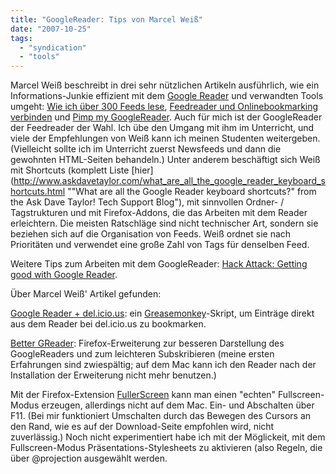 ```yaml
---
title: "GoogleReader: Tips von Marcel Weiß"
date: "2007-10-25"
tags: 
  - "syndication"
  - "tools"
---
```


Marcel Weiß beschreibt in drei sehr nützlichen Artikeln ausführlich, wie ein Informations-Junkie effizient mit dem [Google Reader](http://www.google.com/reader/) und verwandten Tools umgeht: [Wie ich über 300 Feeds lese](http://www.neunetz.com/2007/06/25/wie-ich-ueber-300-feeds-lese-2/ "neunetz.com » Wie ich über 300 Feeds lese"), [Feedreader und Onlinebookmarking verbinden](http://www.neunetz.com/2007/06/25/feeds-effizient-managen-feedreader-und-onlinebookmarking-verbinden/ "neunetz.com » Feeds effizient managen: Feedreader und Onlinebookmarking verbinden") und [Pimp my GoogleReader](http://www.neunetz.com/2007/06/27/feeds-effizient-managen-pimp-my-googlereader/ "neunetz.com » Feeds effizient managen: Pimp my GoogleReader"). Auch für mich ist der GoogleReader der Feedreader der Wahl. Ich übe den Umgang mit ihm im Unterricht, und viele der Empfehlungen von Weiß kann ich meinen Studenten weitergeben. (Vielleicht sollte ich im Unterricht zuerst Newsfeeds und dann die gewohnten HTML-Seiten behandeln.) Unter anderem beschäftigt sich Weiß mit Shortcuts (komplett Liste [hier](http://www.askdavetaylor.com/what_are_all_the_google_reader_keyboard_shortcuts.html ""What are all the Google Reader keyboard shortcuts?" from the Ask Dave Taylor! Tech Support Blog"), mit sinnvollen Ordner- / Tagstrukturen und mit Firefox-Addons, die das Arbeiten mit dem Reader erleichtern. Die meisten Ratschläge sind nicht technischer Art, sondern sie beziehen sich auf die Organisation von Feeds. Weiß ordnet sie nach Prioritäten und verwendet eine große Zahl von Tags für denselben Feed.

Weitere Tips zum Arbeiten mit dem GoogleReader: [Hack Attack: Getting good with Google Reader](http://lifehacker.com/software/google-reader/hack-attack-getting-good-with-google-reader-233712.php "Hack Attack: Getting good with Google Reader").

Über Marcel Weiß' Artikel gefunden:

[Google Reader + del.icio.us](http://userscripts.org/scripts/show/7957 "Google Reader + del.icio.us - Userscripts.org"): ein [Greasemonkey](https://addons.mozilla.org/de/firefox/addon/748 "Greasemonkey :: Firefox Add-ons")\-Skript, um Einträge direkt aus dem Reader bei del.icio.us zu bookmarken.

[Better GReader](http://lifehacker.com/software/exclusive-lifehacker-download/trick-out-google-reader-with-better-greader-262020.php "Exclusive Lifehacker Download: Trick out Google Reader with Better GReader"): Firefox-Erweiterung zur besseren Darstellung des GoogleReaders und zum leichteren Subskribieren (meine ersten Erfahrungen sind zwiespältig; auf dem Mac kann ich den Reader nach der Installation der Erweiterung nicht mehr benutzen.)

Mit der Firefox-Extension [FullerScreen](https://addons.mozilla.org/de/firefox/addon/4650 "FullerScreen :: Firefox Add-ons") kann man einen "echten" Fullscreen-Modus erzeugen, allerdings nicht auf dem Mac. Ein- und Abschalten über F11. (Bei mir funktioniert Umschalten durch das Bewegen des Cursors an den Rand, wie es auf der Download-Seite empfohlen wird, nicht zuverlässig.) Noch nicht experimentiert habe ich mit der Möglickeit, mit dem Fullscreen-Modus Präsentations-Stylesheets zu aktivieren (also Regeln, die über @projection ausgewählt werden.
